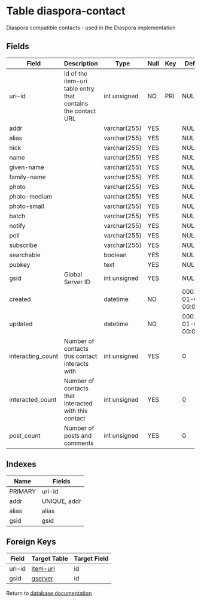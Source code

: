 Table diaspora-contact
===========

Diaspora compatible contacts - used in the Diaspora implementation

Fields
------

| Field             | Description                                                  | Type         | Null | Key | Default             | Extra |
| ----------------- | ------------------------------------------------------------ | ------------ | ---- | --- | ------------------- | ----- |
| uri-id            | Id of the item-uri table entry that contains the contact URL | int unsigned | NO   | PRI | NULL                |       |
| addr              |                                                              | varchar(255) | YES  |     | NULL                |       |
| alias             |                                                              | varchar(255) | YES  |     | NULL                |       |
| nick              |                                                              | varchar(255) | YES  |     | NULL                |       |
| name              |                                                              | varchar(255) | YES  |     | NULL                |       |
| given-name        |                                                              | varchar(255) | YES  |     | NULL                |       |
| family-name       |                                                              | varchar(255) | YES  |     | NULL                |       |
| photo             |                                                              | varchar(255) | YES  |     | NULL                |       |
| photo-medium      |                                                              | varchar(255) | YES  |     | NULL                |       |
| photo-small       |                                                              | varchar(255) | YES  |     | NULL                |       |
| batch             |                                                              | varchar(255) | YES  |     | NULL                |       |
| notify            |                                                              | varchar(255) | YES  |     | NULL                |       |
| poll              |                                                              | varchar(255) | YES  |     | NULL                |       |
| subscribe         |                                                              | varchar(255) | YES  |     | NULL                |       |
| searchable        |                                                              | boolean      | YES  |     | NULL                |       |
| pubkey            |                                                              | text         | YES  |     | NULL                |       |
| gsid              | Global Server ID                                             | int unsigned | YES  |     | NULL                |       |
| created           |                                                              | datetime     | NO   |     | 0001-01-01 00:00:00 |       |
| updated           |                                                              | datetime     | NO   |     | 0001-01-01 00:00:00 |       |
| interacting_count | Number of contacts this contact interacts with              | int unsigned | YES  |     | 0                   |       |
| interacted_count  | Number of contacts that interacted with this contact         | int unsigned | YES  |     | 0                   |       |
| post_count        | Number of posts and comments                                 | int unsigned | YES  |     | 0                   |       |

Indexes
------------

| Name    | Fields       |
| ------- | ------------ |
| PRIMARY | uri-id       |
| addr    | UNIQUE, addr |
| alias   | alias        |
| gsid    | gsid         |

Foreign Keys
------------

| Field | Target Table | Target Field |
|-------|--------------|--------------|
| uri-id | [item-uri](help/database/db_item-uri) | id |
| gsid | [gserver](help/database/db_gserver) | id |

Return to [database documentation](help/database)
